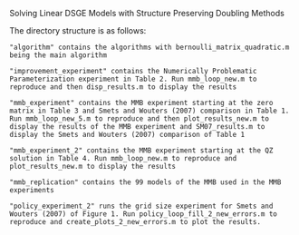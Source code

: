 Solving Linear DSGE Models with Structure Preserving Doubling Methods

The directory structure is as follows:

    "algorithm" contains the algorithms with bernoulli_matrix_quadratic.m being the main algorithm

    "improvement_experiment" contains the Numerically Problematic Parameterization experiment in Table 2. Run mmb_loop_new.m to reproduce and then disp_results.m to display the results

    "mmb_experiment" contains the MMB experiment starting at the zero matrix in Table 3 and Smets and Wouters (2007) comparison in Table 1. Run mmb_loop_new_5.m to reproduce and then plot_results_new.m to display the results of the MMB experiment and SM07_results.m to display the Smets and Wouters (2007) comparison of Table 1

    "mmb_experiment_2" contains the MMB experiment starting at the QZ solution in Table 4. Run mmb_loop_new.m to reproduce and plot_results_new.m to display the results

    "mmb_replication" contains the 99 models of the MMB used in the MMB experiments

    "policy_experiment_2" runs the grid size experiment for Smets and Wouters (2007) of Figure 1. Run policy_loop_fill_2_new_errors.m to reproduce and create_plots_2_new_errors.m to plot the results.
